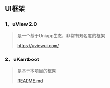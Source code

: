 ## UI框架

### 1、uView 2.0

> 是一个基于Uniapp生态，非常有知名度的框架
>
> https://uviewui.com/

### 2、uKantboot

> 是基于本项目的框架
> 
><a href="./uni_modules/uni-kantboot/README.md">README.md</a>